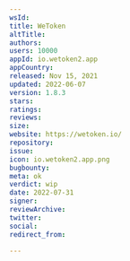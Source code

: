 ```yaml
---
wsId: 
title: WeToken
altTitle: 
authors: 
users: 10000
appId: io.wetoken2.app
appCountry: 
released: Nov 15, 2021
updated: 2022-06-07
version: 1.8.3
stars: 
ratings: 
reviews: 
size: 
website: https://wetoken.io/
repository: 
issue: 
icon: io.wetoken2.app.png
bugbounty: 
meta: ok
verdict: wip
date: 2022-07-31
signer: 
reviewArchive: 
twitter: 
social: 
redirect_from: 

---
```


